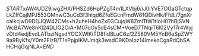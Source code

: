 $START$xAW4UDZ9IwgZHX/PHSZd6HpPZgT4m1LXVbj6/iJ0iYVE7OGaGTctqpLkZffCajMPJ553QMnwC3uCd3f3hlqd6ZfeEGcnFmdW61QDivHk/FfdL/7gnXrcaIkcjwD9D1/JQW42CMs+h2uheH4hoZxEGCujqW8ZmlTtW1tIoH07hBjSVNWcBA7We8nKl24DLIG2CrA+M07qOy5dE4sCM+VoeD7TNqiT6l02Vy17r4WyjvDtd4edjEvdLATbziNgsdYOCXWlKiTD8fid8LuC6z/2Z580VM5YnB6eSpZWY9a9ByKfx/Y0m2FlzB/T1sPpjpIKMJmqk3wsdC9KDaIpz14imekoCgaRdQbSAHCHqGqjNLA=$END$